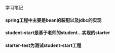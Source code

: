 学习笔记



#### spring工程中主要是bean的装配以及jdbc的实现

#### student-start是基于老师的student...实现的starter

#### starter-test为测试student-start工程